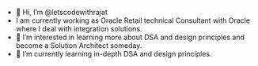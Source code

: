 - 👋 Hi, I’m @letscodewithrajat
- I am currently working as Oracle Retail technical Consultant with Oracle where I deal with integration solutions.
- 👀 I’m interested in learning more about DSA and design principles and become a Solution Architect someday.
- 🌱 I’m currently learning in-depth DSA and design principles.



<!---
letscodewithrajat/letscodewithrajat is a ✨ special ✨ repository because its `README.md` (this file) appears on your GitHub profile.
You can click the Preview link to take a look at your changes.
--->
